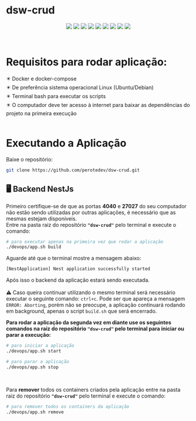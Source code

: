 # dsw-crud

<p align="center">
  <img src="https://img.shields.io/badge/npm-7.18.1-red?style=flat&logo=npm&logoColor=white"> <img src="https://img.shields.io/badge/node-v16.4.2-green?style=flat&logo=node.js&logoColor=white"> <img src="https://img.shields.io/badge/nestjs-v7.6.0-green?style=flat&logo=nestjs&logoColor=white"> <img src="https://img.shields.io/badge/MongoDB-latest-green?style=flat&logo=mongodb&logoColor=white">
  <img src="https://img.shields.io/badge/docker--compose-3.1-blue?style=flat&logo=docker&logoColor=white"> <img src="https://img.shields.io/badge/docker-20.10.2-blue?style=flat&logo=docker&logoColor=white">
  <img src="https://img.shields.io/badge/bash-5.0.17-red?style=flat&logo=gnubash&logoColor=white"> <img src="https://img.shields.io/badge/Ubuntu-20.04.2%20LTS-yellow?style=flat&logo=ubuntu&logoColor=white"> <img src="https://img.shields.io/badge/Linux-5.8.0-yellow?style=flat&logo=ubuntu&logoColor=white">
</p> <br>

# Requisitos para rodar aplicação:
✴️ Docker e docker-compose<br>
✴️ De preferência sistema operacional Linux (Ubuntu/Debian)<br>
✴️ Terminal bash para executar os scripts<br>
✴️ O computador deve ter acesso à internet para baixar as dependências do projeto na primeira execução<br><br>


# Executando a Aplicação
<p>Baixe o repositório:</p>

```bash
git clone https://github.com/perotedev/dsw-crud.git
```
<div id="backend_exex"></div>

## 🖥️ Backend NestJs
Primeiro certifique-se de que as portas **4040** e **27027** do seu computador não estão sendo utilizadas por outras aplicações, é necessário que as mesmas estejam disponíveis.<br>
Entre na pasta raiz do repositório **`"dsw-crud"`** pelo terminal e execute o comando:

```bash
# para executar apenas na primeira vez que rodar a aplicação
./devops/app.sh build
```
<p>Aguarde até que o terminal mostre a mensagem abaixo: </p>

```bash
[NestApplication] Nest application successfully started
```

Após isso o backend da aplicação estará sendo executada.<br><br>
⚠️ Caso queira continuar utilizando o mesmo terminal será necessário executar o seguinte comando: `ctrl+c`. Pode ser que apareça a mensagem `ERROR: Aborting`, porém não se preocupe, a aplicação continuará rodando em background, apenas o script `build.sh` que será encerrado.
<br>

**Para rodar a aplicação da segunda vez em diante use os seguintes comandos na raiz do repositório `"dsw-crud"` pelo terminal para iniciar ou parar a execução:**<br>

```bash
# para iniciar a aplicação
./devops/app.sh start

# para parar a aplicação
./devops/app.sh stop
```
<br>

Para **remover** todos os containers criados pela aplicação entre na pasta raiz do repositório **`"dsw-crud"`** pelo terminal e execute o comando:

```bash
# para remover todos os containers da aplicação
./devops/app.sh remove
```
